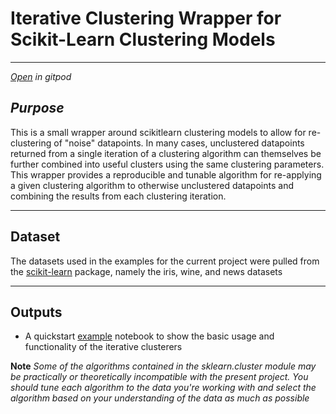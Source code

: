 # Iterative Clustering Wrapper for Scikit-Learn Clustering Models

---

[*Open*](https://gitpod.io/#https://github.com/ryancahildebrandt/iterate) *in gitpod*

## *Purpose*

This is a small wrapper around scikitlearn clustering models to allow for re-clustering of "noise" datapoints. In many cases, unclustered datapoints returned from a single iteration of a clustering algorithm can themselves be further combined into useful clusters using the same clustering parameters. This wrapper provides a reproducible and tunable algorithm for re-applying a given clustering algorithm to otherwise unclustered datapoints and combining the results from each clustering iteration.

---

## Dataset
The datasets used in the examples for the current project were pulled from the [scikit-learn](https://scikit-learn.org/stable/modules/classes.html#module-sklearn.datasets) package, namely the iris, wine, and news datasets

---

## Outputs
- A quickstart [example](https://github.com/ryancahildebrandt/iterate/blob/master/iterative_clusterer.py) notebook to show the basic usage and functionality of the iterative clusterers

**Note**
*Some of the algorithms contained in the sklearn.cluster module may be practically or theoretically incompatible with the present project. You should tune each algorithm to the data you're working with and select the algorithm based on your understanding of the data as much as possible*